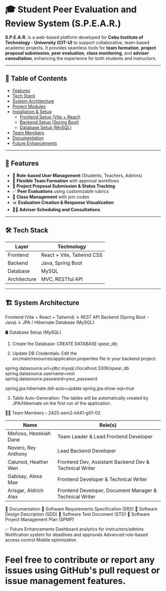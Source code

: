 # 🎓 Student Peer Evaluation and Review System (S.P.E.A.R.)

**S.P.E.A.R.** is a web-based platform developed for **Cebu Institute of Technology - University (CIT-U)** to support collaborative, team-based academic projects. It provides seamless tools for **team formation**, **project proposal submission**, **peer evaluation**, **class monitoring**, and **adviser consultation**, enhancing the experience for both students and instructors.

---

## 📌 Table of Contents

- [Features](#features)
- [Tech Stack](#tech-stack)
- [System Architecture](#system-architecture)
- [Project Modules](#project-modules)
- [Installation & Setup](#installation--setup)
  - [Frontend Setup (Vite + React)](#frontend-setup-vite--react)
  - [Backend Setup (Spring Boot)](#backend-setup-spring-boot)
  - [Database Setup (MySQL)](#database-setup-mysql)
- [Team Members](#team-members)
- [Documentation](#documentation)
- [Future Enhancements](#future-enhancements)

---

## 🚀 Features

- 🔐 **Role-based User Management** (Students, Teachers, Admins)
- 👥 **Flexible Team Formation** with approval workflows
- 📄 **Project Proposal Submission & Status Tracking**
- ✅ **Peer Evaluations** using customizable rubrics
- 🏫 **Class Management** with join codes
- 📊 **Evaluation Creation & Response Visualization**
- 🧑‍🏫 **Adviser Scheduling and Consultations**

---

## 🛠️ Tech Stack

| Layer        | Technology                   |
|--------------|------------------------------|
| Frontend     | React + Vite, Tailwind CSS   |
| Backend      | Java, Spring Boot            |
| Database     | MySQL                        |
| Architecture | MVC, RESTful API             |

---

## 🏗️ System Architecture

Frontend (Vite + React + Tailwind)
↓ REST API
Backend (Spring Boot - Java)
↓ JPA / Hibernate
Database (MySQL)


🛢️ Database Setup (MySQL)
1. Create the Database:
CREATE DATABASE spear_db;

2. Update DB Credentials:
Edit the src/main/resources/application.properties file in your backend project:

spring.datasource.url=jdbc:mysql://localhost:3306/spear_db
spring.datasource.username=root
spring.datasource.password=your_password

spring.jpa.hibernate.ddl-auto=update
spring.jpa.show-sql=true


3. Table Auto-Generation:
The tables will be automatically created by JPA/Hibernate on the first run of the application.


👨‍💻 Team Members – 2425-sem2-it441-g01-02

| Name                  | Role(s)                                                 |
| --------------------- | ------------------------------------------------------- |
| Meñoso, Hezekiah Dane | Team Leader & Lead Frontend Developer                   |
| Novero, Rey Anthony   | Lead Backend Developer                                  |
| Calunod, Heather Wen  | Frontend Dev, Assistant Backend Dev & Technical Writer  |
| Gabisay, Alexa Mae    | Frontend Developer & Technical Writer                   |
| Arisgar, Aldrich Alex | Frontend Developer, Document Manager & Technical Writer |



📄 Documentation
📘 Software Requirements Specification (SRS)
🧩 Software Design Description (SDD)
🧩 Software Test Document (STD)
📅 Software Project Management Plan (SPMP)

✅ Future Enhancements
Dashboard analytics for instructors/admins
Notification system for deadlines and approvals
Advanced role-based access control
Mobile optimization


# Feel free to contribute or report any issues using GitHub's pull request or issue management features.
